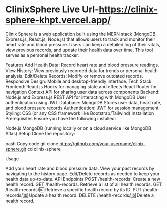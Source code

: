 # ClinixSphere  Live Url-https://clinix-sphere-khpt.vercel.app/

Clinix Sphere is a web application built using the MERN stack (MongoDB, Express.js, React.js, Node.js) that allows users to track and monitor their heart rate and blood pressure. Users can keep a detailed log of their vitals, view previous records, and update their health data over time. This tool serves as a personal health tracker.

Features
Add Health Data: Record heart rate and blood pressure readings.
View History: View previously recorded data for trends or personal health analysis.
Edit/Delete Records: Modify or remove outdated records.
Responsive Design: Mobile and desktop-friendly interface.
Tech Stack
Frontend: React.js
Hooks for managing state and effects
React Router for navigation
Context API for sharing user data across components
Backend: Node.js and Express.js
REST API for interacting with MongoDB
User authentication using JWT
Database: MongoDB
Stores user data, heart rate, and blood pressure records
Authentication: JWT for session management
Styling: CSS (or any CSS framework like Bootstrap/Tailwind)
Installation
Prerequisites
Ensure you have the following installed:

Node.js
MongoDB (running locally or on a cloud service like MongoDB Atlas)
Setup
Clone the repository:

bash
Copy code
git clone https://github.com/your-username/clinix-sphere.git
cd clinix-sphere

Usage

Add your heart rate and blood pressure data.
View your past records by navigating to the history page.
Edit/Delete records as needed to keep your health data up-to-date.
API Endpoints
POST /health-records: Create a new health record.
GET /health-records: Retrieve a list of all health records.
GET /health-records/:id: Retrieve a specific health record by its ID.
PUT /health-records/:id: Update a health record.
DELETE /health-records/:id: Delete a health record.
